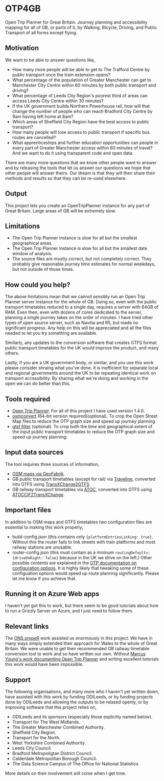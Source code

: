 # OTP4GB
Open Trip Planner for Great Britain. Journey planning and accessibility mapping for all of GB, or parts of it, by Walking, Bicycle, Driving, and Public Transport of all forms except flying.

## Motivation
We want to be able to answer questions like,
* How many more people will be able to get to The Trafford Centre by public transport once the tram extension opens?
* What percentage of the population of Greater Manchester can get to Manchester City Centre within 60 minutes by both public transport and driving?
* What percentage of Leeds City Region's poorest third of areas can access Leeds City Centre within 30 minutes?
* If the UK government builds Northern Powerhouse rail, how will that change the number of people who can reach Bradford City Centre by 9am having left home at 8am?
* Which areas of Sheffield City Region have the best access to public transport?
* How many people will lose access to public transport if specific bus routes are cancelled?
* What apprenticeships and further education opportunities can people in every part of Greater Manchester access within 60 minutes of travel?
And we want to do it using transparent code and open data.

There are many more questions that we know other people want to answer and by releasing the tools that let us answer our questions we hope that other people will answer theirs. Our dream is that they will then share their methods and results so that they can be re-used elsewhere.

## Output
This project lets you create an OpenTripPlanner instance for any part of Great Britain. Large areas of GB will be extremely slow.

## Limitations
* The Open Trip Planner instance is slow for all but the smallest geographical areas.
* The Open Trip Planner instance is slow for all but the smallest date window of analysis.
* The source files are mostly correct, but not completely correct. They probably give reasonable journey time estimates for normal weekdays, but not outside of those times.

## How could you help?
The above limitations mean that we cannot sensibly run an Open Trip Planner server instance for the whole of GB. Doing so, even with the public transport timetables reduced to a single day, requires a server with 64GB of RAM. Even then, even with dozens of cores dedicated to the server, planning a single journey takes on the order of minutes. I have tried other types of open source server, such as Navitia and R5, but made no significant progress. Any help on this will be appreciated and all the files needed to let you try something are available.

Similarly, any updates to the conversion software that creates GTFS format public transport timetables for the UK would improve the product, and many others.

Lastly, if you are a UK government body, or similar, and you use this work please consider shraing what you've done. It is inefficient for separate local and regional governments around the UK to be repeating identical work on transport accessibility. By sharing what we're doing and working in the open we can do better than this.

## Tools required
* [Open Trip Planner](github.com/opentripplanner/). For all of this project I have used version 1.4.0.
* [osmconvert](https://wiki.openstreetmap.org/wiki/Osmconvert) (64-bit version required)(optional). To crop the Open Street Map files to reduce the OTP graph size and speed up journey planning.
* [gtsf filter](https://github.com/twalcari/gtfs-filter) (optional). To crop both the time and geographical extent of the input public transport timetables to reduce the OTP graph size and speed up journey planning.

## Input data sources
The tool requires three sources of information,
* [OSM maps via GeoFabrik](http://download.geofabrik.de/).
* GB public transport timetables (except for rail) via [Traveline](https://www.travelinedata.org.uk/), converted into GTFS using [TransXChange2GTFS](github.com/danbillingsley/TransXChange2GTFS).
* GB railway transport timetables via [ATOC](http://data.atoc.org/data-download), converted into GTFS using [ATOCCIF2TransXChange](https://github.com/thomasforth/ATOCCIF2TransXChange).

## Important files
In addition to OSM maps and GTFS timetables two configuration files are essential to making this work properly,
* build-config.json (this contains only `{platformEntriesLinking: true}`. Without this the router fails to link streets with train platforms and most railway stations are unusable.
* router-config.json (this must contain as a mininum `routingDefaults: {driveOnRight: false}` because in the UK we drive on the left.) Other possible contents are explained in the [OTP documentation on configuration options](http://docs.opentripplanner.org/en/latest/Configuration/). It is highly likely that tweaking some of these configuation options would speed up route planning significantly. Please let me know if you achieve that.

## Running it on Azure Web apps
I haven't yet got this to work, but there seem to be good tutorials about how to run a Grizzly Server on Azure, and I just need to follow them.

## Relevant links
The [ONS propeR](https://github.com/datasciencecampus/propeR) work assisted us enormously in this project. We have in many ways simply extended their approach for Wales to the whole of Great Britain. We were unable to get their recommended GB railway timetable conversion tool to work and so have written our own.
Without [Marcus Young's work documenting Open Trip Planner](https://github.com/marcusyoung/otp-tutorial) and writing excellent tutorials this work would have been impossible.

## Support
The following organisations, and many more who I haven't yet written down, have assisted with this work by funding ODILeeds, or by funding projects done by ODILeeds and allowing the outputs to be relased openly, or by improving software that this project relies on,
* ODILeeds and its sponsors (especially those explicitly named below).
* Transport for The West Midlands.
* The Greater Manchester Combined Authority.
* Sheffield City Region.
* Transport for the North.
* West Yorkshire Combined Authority.
* Leeds City Council.
* Bradford Metropoligtan District Council.
* Calderdale Metropolitan Borough Council.
* The Data Science Campus of The Office for National Statistics.

More details on their involvement will come when I get time.
